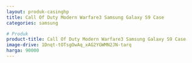 ```yaml
---
layout: produk-casinghp
title: Call Of Duty Modern Warfare3 Samsung Galaxy S9 Case
categories: samsung

# Produk
product-title: Call Of Duty Modern Warfare3 Samsung Galaxy S9 Case
image-drive: 1Dnqt-tOTsgOwAq_xAG2YGWMN2JN-tarq
harga: 90000
---
```

